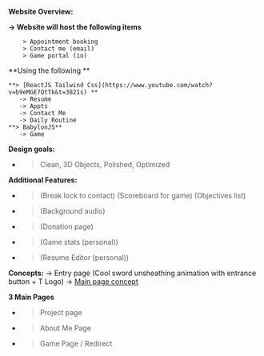 
**Website Overview:**

**-> Website will host the following items**
``` > Resume
    > Appointment booking
    > Contact me (email)
    > Game portal (io)
```
**Using the following **

    **> [ReactJS Tailwind Css](https://www.youtube.com/watch?v=b9eMGE7QtTk&t=3821s) **
       -> Resume
       -> Appts
       -> Contact Me
       -> Daily Routine
    **> BabylonJS**
       -> Game

**Design goals:**
- > Clean, 3D Objects, Polished, Optimized

**Additional Features:**
- > (Break lock to contact)  (Scoreboard for game) (Objectives list)
- > (Background audio)
- > (Donation page)
- > (Game stats (personal))
- > (Resume Editor (personal))

**Concepts:**
-> Entry page (Cool sword unsheathing animation with entrance button + T Logo)
-> [Main page concept](https://imgur.com/l38OB1t)

**3 Main Pages**
- > Project page
- > About Me Page
- > Game Page / Redirect